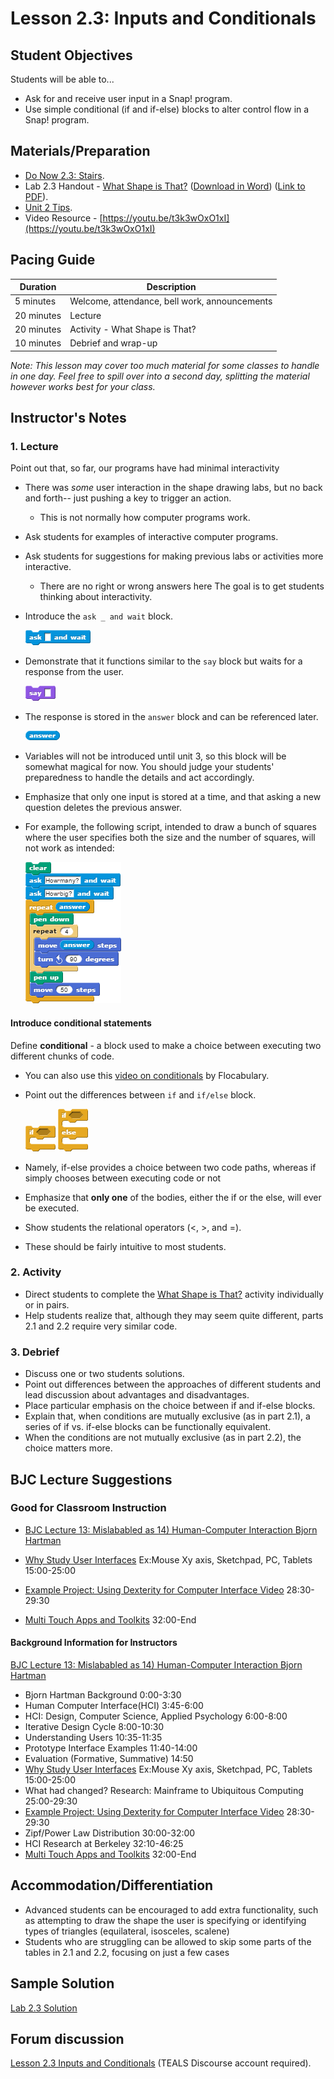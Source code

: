 # Lesson 2.3: Inputs and Conditionals

## Student Objectives

Students will be able to...

- Ask for and receive user input in a Snap! program.
- Use simple conditional (if and if-else) blocks to alter control flow in a Snap! program.

## Materials/Preparation

- [Do Now 2.3: Stairs](do_now_23.md).
- Lab 2.3 Handout - [What Shape is That?](lab_23.md) ([Download in Word](https://github.com/TEALSK12/introduction-to-computer-science/raw/master/Unit%202%20Word/Lab%202.3%20What%20Shape%20Is%20That.docx)) ([Link to PDF](https://github.com/TEALSK12/introduction-to-computer-science/raw/master/Unit%202%20PDF/Lab%202.3%20What%20Shape%20Is%20That.pdf)).
- [Unit 2 Tips](unit_2_tips.md).
- Video Resource - [https://youtu.be/t3k3wOxO1xI](https://youtu.be/t3k3wOxO1xI)

## Pacing Guide

| Duration   | Description                                   |
| ---------- | --------------------------------------------- |
| 5 minutes  | Welcome, attendance, bell work, announcements |
| 20 minutes | Lecture                                       |
| 20 minutes | Activity - What Shape is That?                |
| 10 minutes | Debrief and wrap-up                           |

_Note: This lesson may cover too much material for some classes to handle in one day.  Feel free to spill over into a second day, splitting the material however works best for your class._

## Instructor's Notes

### 1.  Lecture

Point out that, so far, our programs have had minimal interactivity

- There was _some_ user interaction in the shape drawing labs, but no back and forth-- just pushing a key to trigger an action.
  - This is not normally how computer programs work.
- Ask students for examples of interactive computer programs.
- Ask students for suggestions for making previous labs or activities more interactive.
  - There are no right or wrong answers here The goal is to get students thinking about interactivity.
- Introduce the `ask _ and wait` block.

  ![Ask Block](ask.png)

- Demonstrate that it functions similar to the `say` block but waits for a response from the user.

  ![Say Block](say.png)

- The response is stored in the `answer` block and can be referenced later.

  ![Answer Block](answer.png)

- Variables will not be introduced until unit 3, so this block will be somewhat magical for now.  You should judge your students' preparedness to handle the details and act accordingly.
- Emphasize that only one input is stored at a time, and that asking a new question deletes the previous answer.
- For example, the following script, intended to draw a bunch of squares where the user specifies both the size and the number of squares, will not work as intended:

    ![Draw Squares Example Code](draw%20squares.png)

#### Introduce conditional statements

Define **conditional** - a block used to make a choice between executing two different chunks of code.

- You can also use this [video on conditionals](https://www.flocabulary.com/unit/coding-conditionals/) by Flocabulary.
- Point out the differences between `if` and `if/else` block.

    ![If Block](if.png)
    ![If Else Block](if-else.png)

- Namely, if-else provides a choice between two code paths, whereas if simply chooses between executing code or not
- Emphasize that **only one** of the bodies, either the if or the else, will ever be executed.
- Show students the relational operators (<, >, and =).
- These should be fairly intuitive to most students.

### 2. Activity

- Direct students to complete the [What Shape is That?](lab_23.md) activity individually or in pairs.
- Help students realize that, although they may seem quite different, parts 2.1 and 2.2 require very similar code.

### 3.  Debrief

- Discuss one or two students solutions.
- Point out differences between the approaches of different students and lead discussion about advantages and disadvantages.
- Place particular emphasis on the choice between if and if-else blocks.
- Explain that, when conditions are mutually exclusive (as in part 2.1), a series of if vs. if-else blocks can be functionally equivalent.
- When the conditions are not mutually exclusive (as in part 2.2), the choice matters more.

## BJC Lecture Suggestions

### Good for Classroom Instruction

- [BJC Lecture 13: Mislababled as 14) Human-Computer Interaction Bjorn Hartman](https://www.youtube.com/watch?v=3VZ7D01T2Yc)

- [Why Study User Interfaces](http://www.youtube.com/watch?v=3VZ7D01T2Yc&t=15m0s)
Ex:Mouse Xy axis, Sketchpad, PC, Tablets 15:00-25:00
- [Example Project: Using Dexterity for Computer Interface Video](http://www.youtube.com/watch?v=3VZ7D01T2Yc&t=28m30s) 28:30-29:30
- [Multi Touch Apps and Toolkits](http://www.youtube.com/watch?v=3VZ7D01T2Yc&t=32m0s) 32:00-End

#### Background Information for Instructors

[BJC Lecture 13: Mislababled as 14) Human-Computer Interaction Bjorn Hartman](https://www.youtube.com/watch?v=3VZ7D01T2Yc)

- Bjorn Hartman Background 0:00-3:30
- Human Computer Interface(HCI) 3:45-6:00
- HCI: Design, Computer Science, Applied Psychology 6:00-8:00
- Iterative Design Cycle 8:00-10:30
- Understanding Users 10:35-11:35
- Prototype Interface Examples 11:40-14:00
- Evaluation (Formative, Summative) 14:50
- [Why Study User Interfaces](http://www.youtube.com/watch?v=3VZ7D01T2Yc&t=15m0s)
Ex:Mouse Xy axis, Sketchpad, PC, Tablets 15:00-25:00
- What had changed? Research: Mainframe to Ubiquitous Computing 25:00-29:30
- [Example Project: Using Dexterity for Computer Interface Video](http://www.youtube.com/watch?v=3VZ7D01T2Yc&t=28m30s) 28:30-29:30
- Zipf/Power Law Distribution 30:00-32:00
- HCI Research at Berkeley 32:10-46:25
- [Multi Touch Apps and Toolkits](http://www.youtube.com/watch?v=3VZ7D01T2Yc&t=32m0s) 32:00-End

## Accommodation/Differentiation

- Advanced students can be encouraged to add extra functionality, such as attempting to draw the shape the user is specifying or identifying types of triangles (equilateral, isosceles, scalene)
- Students who are struggling can be allowed to skip some parts of the tables in 2.1 and 2.2, focusing on just a few cases

## Sample Solution

[Lab 2.3 Solution](https://www.tealsk12.org/intro-to-computer-science-sample-solutions/)

## Forum discussion

[Lesson 2.3 Inputs and Conditionals](
http://forums.tealsk12.org/c/intro-unit-2-loops/lesson-2-3-inputs-and-conditionals) (TEALS Discourse account required).</a>
